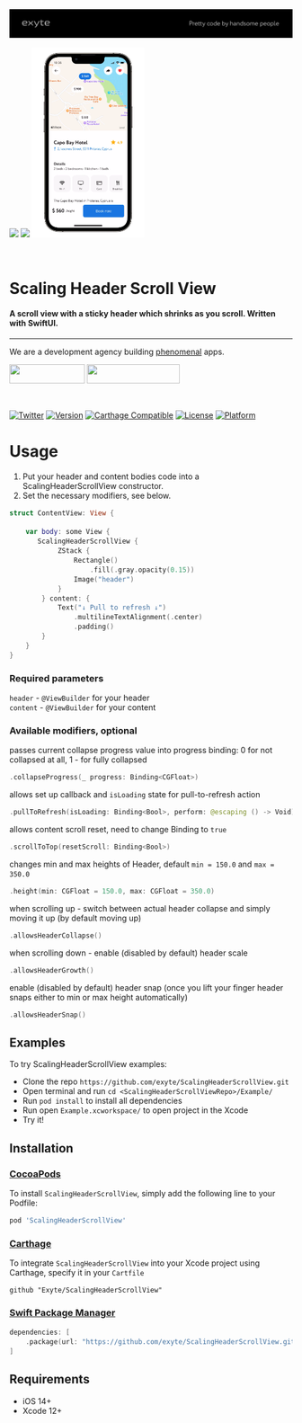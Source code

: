 <img src="https://github.com/exyte/media/blob/master/common/header.png">
<p float="left">
  <img src="https://raw.githubusercontent.com/exyte/media/master/ScalingHeaderScrollView/1.gif" width="200" />
  <img src="https://raw.githubusercontent.com/exyte/media/master/ScalingHeaderScrollView/2.gif" width="200" /> 
  <img src="https://raw.githubusercontent.com/exyte/media/master/ScalingHeaderScrollView/3.gif" width="200" />
</p>

</br>
<p><h1 align="left">Scaling Header Scroll View</h1></p>

<p><h4>A scroll view with a sticky header which shrinks as you scroll. Written with SwiftUI.</h4></p>

___

<p> We are a development agency building
  <a href="https://clutch.co/profile/exyte#review-731233?utm_medium=referral&utm_source=github.com&utm_campaign=phenomenal_to_clutch">phenomenal</a> apps.</p>

<a href="https://exyte.com/contacts"><img src="https://i.imgur.com/vGjsQPt.png" width="134" height="34"></a> <a href="https://twitter.com/exyteHQ"><img src="https://i.imgur.com/DngwSn1.png" width="165" height="34"></a>

</br>

[![Twitter](https://img.shields.io/badge/Twitter-@exyteHQ-blue.svg?style=flat)](http://twitter.com/exyteHQ)
[![Version](https://img.shields.io/cocoapods/v/ScalingHeaderScrollView.svg?style=flat)](http://cocoapods.org/pods/ScalingHeaderScrollView)
[![Carthage Compatible](https://img.shields.io/badge/Carthage-compatible-0473B3.svg?style=flat)](https://github.com/Carthage/Carthage)
[![License](https://img.shields.io/cocoapods/l/ScalingHeaderScrollView.svg?style=flat)](http://cocoapods.org/pods/ScalingHeaderScrollView)
[![Platform](https://img.shields.io/cocoapods/p/ScalingHeaderScrollView.svg?style=flat)](http://cocoapods.org/pods/ScalingHeaderScrollView)

# Usage
1. Put your header and content bodies code into a ScalingHeaderScrollView constructor.     
2. Set the necessary modifiers, see below.      
```swift
struct ContentView: View {

    var body: some View {
       ScalingHeaderScrollView {
            ZStack {
                Rectangle()
                    .fill(.gray.opacity(0.15))
                Image("header")
            }
        } content: {
            Text("↓ Pull to refresh ↓")
                .multilineTextAlignment(.center)
                .padding()
        }
    }
}
```

### Required parameters 
`header` - `@ViewBuilder` for your header  
`content` - `@ViewBuilder` for your content  

### Available modifiers, optional  
passes current collapse progress value into progress binding: 0 for not collapsed at all, 1 - for fully collapsed       
```swift
.collapseProgress(_ progress: Binding<CGFloat>)
```
allows set up callback and `isLoading` state for pull-to-refresh action   
```swift
.pullToRefresh(isLoading: Binding<Bool>, perform: @escaping () -> Void)
```
 allows content scroll reset, need to change Binding to `true`  
```swift
.scrollToTop(resetScroll: Binding<Bool>)
```
 changes min and max heights of Header, default `min = 150.0` and `max = 350.0`  
```swift
.height(min: CGFloat = 150.0, max: CGFloat = 350.0)
```
when scrolling up - switch between actual header collapse and simply moving it up (by default moving up)
```swift
.allowsHeaderCollapse()
```
when scrolling down - enable (disabled by default) header scale    
```swift
.allowsHeaderGrowth()
```
enable (disabled by default) header snap (once you lift your finger header snaps either to min or max height automatically)     
```swift
.allowsHeaderSnap()
```

## Examples

To try ScalingHeaderScrollView examples:
- Clone the repo `https://github.com/exyte/ScalingHeaderScrollView.git`
- Open terminal and run `cd <ScalingHeaderScrollViewRepo>/Example/`
- Run `pod install` to install all dependencies
- Run open `Example.xcworkspace/` to open project in the Xcode
- Try it!

## Installation

### [CocoaPods](http://cocoapods.org)

To install `ScalingHeaderScrollView`, simply add the following line to your Podfile:

```ruby
pod 'ScalingHeaderScrollView'
```

### [Carthage](http://github.com/Carthage/Carthage)

To integrate `ScalingHeaderScrollView` into your Xcode project using Carthage, specify it in your `Cartfile`

```ogdl
github "Exyte/ScalingHeaderScrollView"
```

### [Swift Package Manager](https://swift.org/package-manager/)

```swift
dependencies: [
    .package(url: "https://github.com/exyte/ScalingHeaderScrollView.git")
]
```

## Requirements

* iOS 14+
* Xcode 12+ 
